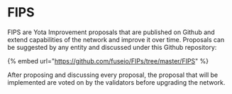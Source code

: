 # FIPS

FIPS are Yota Improvement proposals that are published on Github and  extend capabilities of the network and improve it over time. Proposals can be suggested by any entity and discussed under this Github repository:

{% embed url="https://github.com/fuseio/FIPs/tree/master/FIPS" %}

After proposing and discussing every proposal, the proposal that will be implemented are voted on by the validators before upgrading the network.

